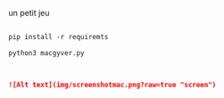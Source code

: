 un petit jeu

```markdown

pip install -r requiremts

python3 macgyver.py



![Alt text](img/screenshotmac.png?raw=true "screen")
